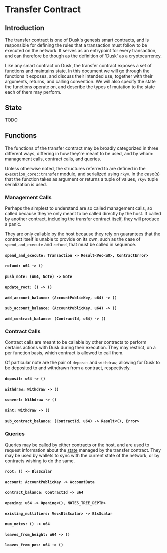 # Transfer Contract

## Introduction

The transfer contract is one of Dusk's genesis smart contracts, and is responsible for defining the
rules that a transaction must follow to be executed on the network. It serves as an entrypoint for
every transaction, and can therefore be though as the definition of 'Dusk' as a cryptocurrency.

Like any smart contract on Dusk, the transfer contract exposes a set of functions and maintains
state. In this document we will go through the functions it exposes, and discuss their intended
use, together with their arguments, returns, and calling convention. We will also specify the state
the functions operate on, and describe the types of mutation to the state each of them may perform.

## State

TODO

## Functions

The functions of the transfer contract may be broadly categorized in three different ways, differing
in how they're meant to be used, and by whom: management calls, contract calls, and queries.

Unless otherwise noted, the structures referred to are defined in the [`execution_core::transfer`]
module, and serialized using [`rkyv`]. In the case(s) that the function takes as argument or returns
a tuple of values, `rkyv` tuple serialization is used.

[`execution_core::transfer`]: https://github.com/dusk-network/rusk/blob/master/execution-core/src/transfer.rs
[`rkyv`]: https://github.com/rkyv/rkyv

### Management Calls

Perhaps the simplest to understand are so called management calls, so called because they're only
meant to be called directly by the host. If called by another contract, including the transfer
contract itself, they will produce a panic.

They are only callable by the host because they rely on guarantees that the contract itself is
unable to provide on its own, such as the case of `spend_and_execute` and `refund`, that must be
called in sequence.

#### `spend_and_execute: Transaction -> Result<Vec<u8>, ContractError>`
#### `refund: u64 -> ()`
#### `push_note: (u64, Note) -> Note`
#### `update_root: () -> ()`
#### `add_account_balance: (AccountPublicKey, u64) -> ()`
#### `sub_account_balance: (AccountPublicKey, u64) -> ()`
#### `add_contract_balance: (ContractId, u64) -> ()`

### Contract Calls

Contract calls are meant to be callable by other contracts to perform certains actions with Dusk
during their execution. They may restrict, on a per function basis, which contract is allowed to
call them.

Of particular note are the pair of `deposit` and `withdraw`, allowing for Dusk to be deposited to
and withdrawn from a contract, respectively.

#### `deposit: u64 -> ()`
#### `withdraw: Withdraw -> ()`
#### `convert: Withdraw -> ()`
#### `mint: Withdraw -> ()`
#### `sub_contract_balance: (ContractId, u64) -> Result<(), Error>`

### Queries

Queries may be called by either contracts or the host, and are used to request information about the
[state] managed by the transfer contract. They may be used by wallets to sync with the current state
of the network, or by contracts wishing to do the same.

[state]: #state

<!-- Normal queries -->

#### `root: () -> BlsScalar`
#### `account: AccountPublicKey -> AccountData`
#### `contract_balance: ContractId -> u64`
#### `opening: u64 -> Opening<(), NOTES_TREE_DEPTH>`
#### `existing_nullifiers: Vec<BlsScalar> -> BlsScalar`
#### `num_notes: () -> u64`

<!-- Feeder queries -->

#### `leaves_from_height: u64 -> ()`
#### `leaves_from_pos: u64 -> ()`
